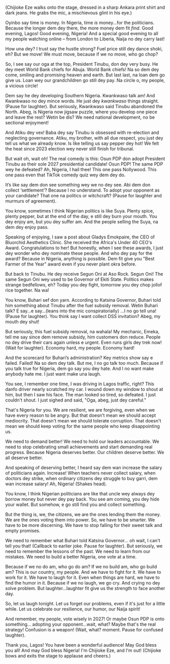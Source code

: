 (Chijioke Eze walks onto the stage, dressed in a sharp Ankara print shirt and dark jeans. He grabs the mic, a mischievous glint in his eye.)

Oyinbo say time is money. In Nigeria, time *is* money...for the politicians. Because the longer dem dey there, the more money dem fit *find*. Good evening, Lagos! Good evening, Nigeria! And a special good evening to all my people watching online – from London to Liberia, Naija no dey carry last!

How una dey? I trust say the hustle strong? Fuel price still dey dance shoki, eh? But we move! We must move, because if we no move, who go chop?

So, I see say our oga at the top, President Tinubu, don dey very busy. He dey meet World Bank chiefs for Abuja. World Bank chiefs! Na so dem dey come, smiling and promising heaven and earth. But last last, na loan dem go give us. Loan wey our grandchildren go still dey pay. Na circle o, my people, a vicious circle!

Dem say he dey developing Southern Nigeria. Kwankwaso talk am! And Kwankwaso no dey mince words. He just dey *kwankwaso* things straight. (Pause for laughter). But seriously, Kwankwaso said Tinubu abandoned the North. Abeg, is Nigeria now jigsaw puzzle, where you develop one piece and leave the rest? Wetin be dis? We need national development, no be sectional enjoyment!

And Atiku dey vex! Baba dey say Tinubu is obsessed with re-election and neglecting governance. Atiku, my brother, with all due respect, you just dey tell us what we already know. Is like telling us say pepper dey hot! We felt the heat since 2023 election wey never still finish for tribunal.

But wait oh, wait oh! The real comedy is this: Osun PDP don adopt President Tinubu as their sole 2027 presidential candidate! Osun PDP! The same PDP wey he defeated? Ah, Nigeria, I hail thee! This one pass Nollywood. This one pass even that TikTok comedy quiz wey dem dey do.

It’s like say dem don see something wey we no dey see. Abi dem don collect ‘settlement’? Because I no understand. To adopt your opponent as your candidate? That one na politics or witchcraft? (Pause for laughter and murmurs of agreement).

You know, sometimes I think Nigerian politics is like Suya. Plenty spice, plenty pepper, but at the end of the day, e still dey burn your mouth. You dey enjoy am, but you dey suffer am. And the people selling the Suya, na dem dey enjoy pass.

Speaking of enjoying, I saw a post about Gladys Emokpaire, the CEO of Bluorchid Aesthetics Clinic. She received the Africa's Under 40 CEO's Award. Congratulations to her! But honestly, when I see these awards, I just dey wonder who dey nominate these people. And who dey pay for the award? Because in Nigeria, anything is possible. Dem fit give you "Best Farmer of the Year" award even if you never plant okra before.

But back to Tinubu. He dey receive Segun Oni at Aso Rock. Segun Oni! The same Segun Oni wey used to be Governor of Ekiti State. Politics makes strange bedfellows, eh? Today you dey fight, tomorrow you dey chop jollof rice together. Na wa!

You know, Buhari sef don yarn. According to Katsina Governor, Buhari told him something about Tinubu after the fuel subsidy removal. Wetin Buhari talk? E say…e say…(leans into the mic conspiratorially) …I no go tell una! (Pause for laughter). You think say I want collect DSS invitation? Abeg, my mouth dey shut!

But seriously, this fuel subsidy removal, na wahala! My mechanic, Emeka, tell me say since dem remove subsidy, him customers don reduce. People no dey drive their cars again unless e urgent. Even runs girls dey trek now! (Wait for laughter). Economy hard, my people. Economy hard!

And the scorecard for Buhari’s administration? Key metrics show say e failed. Failed! Na so dem dey talk. But me, I no go talk too much. Because if you talk true for Nigeria, dem go say you dey hate. And I no want make anybody hate me. I just want make una laugh.

You see, I remember one time, I was driving in Lagos traffic, right? This danfo driver nearly scratched my car. I wound down my window to shout at him, but then I saw his face. The man looked so tired, so defeated. I just couldn't shout. I just sighed and said, "Oga, abeg, just dey careful."

That's Nigeria for you. We are resilient, we are forgiving, even when we have every reason to be angry. But that doesn't mean we should accept mediocrity. That doesn't mean we should tolerate corruption. That doesn't mean we should keep voting for the same people who keep disappointing us.

We need to demand better! We need to hold our leaders accountable. We need to stop celebrating small achievements and start demanding real progress. Because Nigeria deserves better. Our children deserve better. We all deserve better.

And speaking of deserving better, I heard say dem wan increase the salary of politicians again. Increase! When teachers never collect salary, when doctors dey strike, when ordinary citizens dey struggle to buy garri, dem wan increase salary! Ah, Nigeria! (Shakes head).

You know, I think Nigerian politicians are like that uncle wey always dey borrow money but never dey pay back. You see am coming, you dey hide your wallet. But somehow, e go still find you and collect something.

But the thing is, we, the citizens, we are the ones lending them the money. We are the ones voting them into power. So, we have to be smarter. We have to be more discerning. We have to stop falling for their sweet talk and empty promises.

We need to remember what Buhari told Katsina Governor… oh wait, I can't tell you that! (Callback to earlier joke. Pause for laughter). But seriously, we need to remember the lessons of the past. We need to learn from our mistakes. We need to build a better Nigeria, one vote at a time.

Because if we no do am, who go do am? If we no build am, who go build am? This is our country, my people. And we have to fight for it. We have to work for it. We have to laugh for it. Even when things are hard, we have to find the humor in it. Because if we no laugh, we go cry. And crying no dey solve problem. But laughter…laughter fit give us the strength to face another day.

So, let us laugh tonight. Let us forget our problems, even if it's just for a little while. Let us celebrate our resilience, our humor, our Naija spirit!

And remember, my people, vote wisely in 2027! Or maybe Osun PDP is onto something... adopting your opponent...wait, what? Maybe that's the real strategy! Confusion is a weapon! (Wait, what? moment. Pause for confused laughter).

Thank you, Lagos! You have been a wonderful audience! May God bless you all! And may God bless Nigeria! I'm Chijioke Eze, and I'm out!
(Chijioke bows and exits the stage to applause and cheers.)